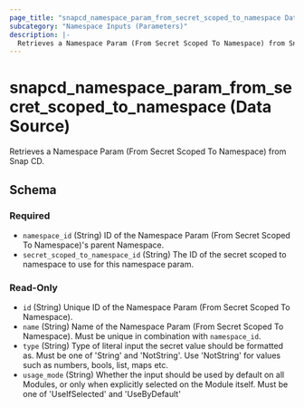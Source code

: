 ```yaml
---
page_title: "snapcd_namespace_param_from_secret_scoped_to_namespace Data Source - snapcd"
subcategory: "Namespace Inputs (Parameters)"
description: |-
  Retrieves a Namespace Param (From Secret Scoped To Namespace) from Snap CD.
---
```


# snapcd_namespace_param_from_secret_scoped_to_namespace (Data Source)

Retrieves a Namespace Param (From Secret Scoped To Namespace) from Snap CD.




<!-- schema generated by tfplugindocs -->
## Schema

### Required

- `namespace_id` (String) ID of the Namespace Param (From Secret Scoped To Namespace)'s parent Namespace.
- `secret_scoped_to_namespace_id` (String) The ID of the secret scoped to namespace to use for this namespace param.

### Read-Only

- `id` (String) Unique ID of the Namespace Param (From Secret Scoped To Namespace).
- `name` (String) Name of the Namespace Param (From Secret Scoped To Namespace).  Must be unique in combination with `namespace_id`.
- `type` (String) Type of literal input the secret value should be formatted as. Must be one of 'String' and 'NotString'. Use 'NotString' for values such as numbers, bools, list, maps etc.
- `usage_mode` (String) Whether the input should be used by default on all Modules, or only when explicitly selected on the Module itself. Must be one of 'UseIfSelected' and 'UseByDefault'
